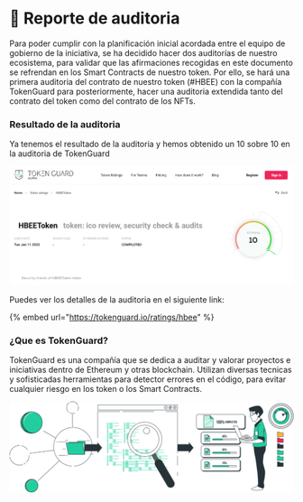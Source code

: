 # 📜 Reporte de auditoria

Para poder cumplir con la planificación inicial acordada entre el equipo de gobierno de la iniciativa, se ha decidido hacer dos auditorías de nuestro ecosistema, para validar que las afirmaciones recogidas en este documento se refrendan en los Smart Contracts de nuestro token. Por ello, se hará una primera auditoria del contrato de nuestro token (#HBEE) con la compañía TokenGuard para posteriormente, hacer una auditoria extendida tanto del contrato del token como del contrato de los NFTs.



### Resultado de la auditoria

Ya tenemos el resultado de la auditoria y hemos obtenido un 10 sobre 10 en la auditoria de TokenGuard

![](<../.gitbook/assets/image (31).png>)

Puedes ver los detalles de la auditoria en el siguiente link:

{% embed url="https://tokenguard.io/ratings/hbee" %}

### ¿Que es TokenGuard?

TokenGuard es una compañía que se dedica a auditar y valorar proyectos e iniciativas dentro de Ethereum y otras blockchain. Utilizan diversas tecnicas y sofisticadas herramientas para detector errores en el código, para evitar cualquier riesgo en los token o los Smart Contracts.

![](<../.gitbook/assets/image (64).png>)
